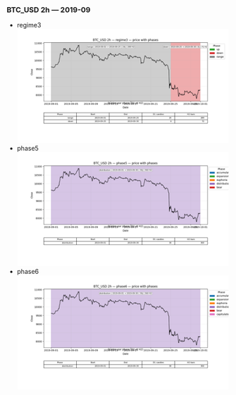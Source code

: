 ### BTC_USD 2h — 2019-09

- regime3
![BTC_USD_2h_regime3_2019-09_phase_price.png](outputs/fourier/phase_monthly/BTC_USD/2h/2019/2019-09/BTC_USD_2h_regime3_2019-09_phase_price.png)
- phase5
![BTC_USD_2h_phase5_2019-09_phase_price.png](outputs/fourier/phase_monthly/BTC_USD/2h/2019/2019-09/BTC_USD_2h_phase5_2019-09_phase_price.png)
- phase6
![BTC_USD_2h_phase6_2019-09_phase_price.png](outputs/fourier/phase_monthly/BTC_USD/2h/2019/2019-09/BTC_USD_2h_phase6_2019-09_phase_price.png)